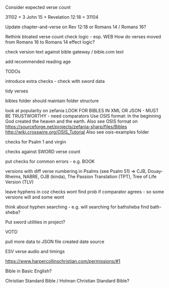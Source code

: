 Consider expected verse count

31102 + 3 John 15 + Revelation 12:18 = 31104

Update chapter-and-verse on Rev 12:18 or Romans 14 / Romans 16?

Rethink bloated verse count check logic - esp. WEB
How do verses moved from Romans 16 to Romans 14 effect logic?

check version text against bible gateway / bible.com text

add recommended reading age

TODOs

introduce extra checks - check with sword data

tidy verses

bibles folder should maintain folder structure

look at popularity on zefania
LOOK FOR BIBLES IN XML OR JSON - MUST BE TRUSTWORTHY - need comparators
Use OSIS format: <verse osisID="Gen.1.1"><w>In the beginning</w> <w>God</w> <w>created</w> <w>the heaven</w> <w>and</w> <w>the earth</w>.</verse>
Also see OSIS format on https://sourceforge.net/projects/zefania-sharp/files/Bibles
http://wiki.crosswire.org/OSIS_Tutorial
Also see osis-examples folder





checks for Psalm 1 and virgin

checks against SWORD verse count

put checks for common errors - e.g. BOOK

versions with diff verse numbering in Psalms (see Psalm 51) => CJB, Douay-Rheims, NABRE, OJB (kinda), The Passion Translation (TPT), Tree of Life Version (TLV)

leave hyphens in coz checks wont find prob if comparator agrees - so some versions will and some wont

think about hyphen searching - e.g. will searching for bathsheba find bath-sheba?





Put sword utilities in project?

VOTD

pull more data to JSON file
created date
source

ESV verse audio and timings

https://www.harpercollinschristian.com/permissions/#1

Bible in Basic English?

Christian Standard Bible / Holman Christian Standard Bible?
